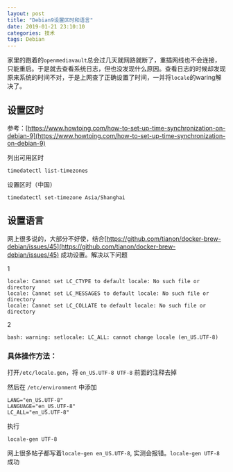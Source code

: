 ```yaml
---
layout: post
title: "Debian9设置区时和语言"
date: 2019-01-21 23:10:10
categories: 技术
tags: Debian
---
```


家里的跑着的`openmediavault`总会过几天就网路就断了，重插网线也不会连接，只能重启。于是就去查看系统日志，但也没发现什么原因。查看日志的时候却发现原来系统的时间不对，于是上网查了正确设置了时间，一并将`locale`的waring解决了。



## 设置区时

参考：[https://www.howtoing.com/how-to-set-up-time-synchronization-on-debian-9](https://www.howtoing.com/how-to-set-up-time-synchronization-on-debian-9)

列出可用区时

```
timedatectl list-timezones
```

设置区时（中国）

```
timedatectl set-timezone Asia/Shanghai
```

## 设置语言

网上很多说的，大部分不好使，结合[https://github.com/tianon/docker-brew-debian/issues/45](https://github.com/tianon/docker-brew-debian/issues/45) 成功设置。解决以下问题

1

```
locale: Cannot set LC_CTYPE to default locale: No such file or directory 
locale: Cannot set LC_MESSAGES to default locale: No such file or directory 
locale: Cannot set LC_COLLATE to default locale: No such file or directory
```

2

```
bash: warning: setlocale: LC_ALL: cannot change locale (en_US.UTF-8)
```

### 具体操作方法：

打开`/etc/locale.gen`，将 `en_US.UTF-8 UTF-8` 前面的注释去掉

然后在 `/etc/environment` 中添加

```
LANG="en_US.UTF-8"
LANGUAGE="en_US.UTF-8"
LC_ALL="en_US.UTF-8"
```

执行

```shell
locale-gen UTF-8
```

网上很多帖子都写着`locale-gen en_US.UTF-8`, 实测会报错。`locale-gen UTF-8` 成功

